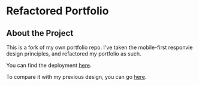 # Refactored Portfolio

## About the Project
This is a fork of my own portfolio repo.
I've taken the mobile-first responvie design principles, and refactored my portfolio as such.

You can find the deployment [here](https://dazzling-crostata-2c8478.netlify.app/).

To compare it with my previous design, you can go [here](https://code-zeen.github.io).
